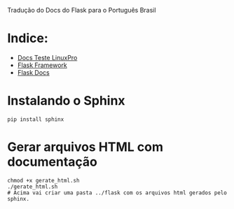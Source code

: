 Tradução do Docs do Flask para o Português Brasil

Indice:
======

 * [Docs Teste LinuxPro](http://www.linuxpro.com.br/frameworks/flask/)
 * [Flask Framework](http://flask.pocoo.org)
 * [Flask Docs](http://flask.pocoo.org/docs/)


Instalando o Sphinx
======
	pip install sphinx


Gerar arquivos HTML com documentação
=======
	chmod +x gerate_html.sh 
	./gerate_html.sh
	# Acima vai criar uma pasta ../flask com os arquivos html gerados pelo sphinx.
